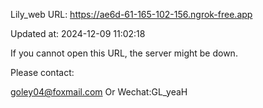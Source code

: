 Lily_web URL: https://ae6d-61-165-102-156.ngrok-free.app

Updated at: 2024-12-09 11:02:18

If you cannot open this URL, the server might be down.

Please contact: 

goley04@foxmail.com Or Wechat:GL_yeaH